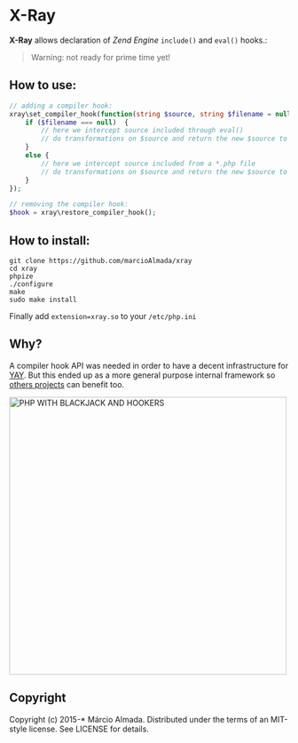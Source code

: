 X-Ray
=====

**X-Ray** allows declaration of *Zend Engine* `include()` and `eval()` hooks.:

> Warning: not ready for prime time yet!

## How to use:

```php
// adding a compiler hook:
xray\set_compiler_hook(function(string $source, string $filename = null) : string {
    if ($filename === null)  {
        // here we intercept source included through eval()
        // do transformations on $source and return the new $source to be included        
    }
    else {
        // here we intercept source included from a *.php file
        // do transformations on $source and return the new $source to be included
    }
});

// removing the compiler hook:
$hook = xray\restore_compiler_hook();

```

## How to install:

```
git clone https://github.com/marcioAlmada/xray
cd xray
phpize
./configure
make
sudo make install
```
Finally add `extension=xray.so` to your `/etc/php.ini`

## Why?

A compiler hook API was needed in order to have a decent infrastructure for [YAY](https://github.com/marcioAlmada/yay).
But this ended up as a more general purpose internal framework so [others projects](https://github.com/phplang/phack) can benefit too.

<img width="500px" src="https://i.imgflip.com/1b4fjb.jpg" title="PHP WITH BLACKJACK AND HOOKERS"/>
<!---
<img width="500px" src="https://i.imgflip.com/1b4fgz.jpg" title="PHP WITH BLACKJACK AND HOOKERS"/>)
<img width="500px" src="https://i.imgflip.com/1b4fkq.jpg" title="PHP WITH BLACKJACK AND HOOKERS"/>
-->

## Copyright

Copyright (c) 2015-* Márcio Almada. Distributed under the terms of an MIT-style license.
See LICENSE for details.

